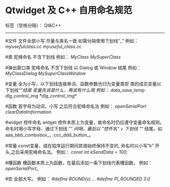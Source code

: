 ﻿# Qtwidget 及 C++ 自用命名规范

标签（空格分隔）： Qt&C++

---

#文件
文件全部小写
尽量与类名一致
如需分隔使用下划线“_”
例如：
*myusefulclass.cc*
*myuseful_class.cc*

#类
驼峰命名 不含下划线
例如：
*MyClass*
*MySuperClass*

#弹出窗口类
驼峰命名 不含下划线 以 Dialog 或 Window 结尾
例如：
*MyClassDialog*
*MySuperClassWindow*

#变量
全为小写，以下划线连接单词，函数参数也归为变量类型
类的成员变量以下划线“_”结尾
变量先说是什么，再说有什么用
例如：
*data_save_temp*
*dlg_control_img*
*dlg_control_img_*

#函数
首字母为动词，小写
之后符合驼峰命名法
例如：
*openSerialPort*
*clearDataImformation*

#widget 控件命名
widget 控件本质上为变量，故命名时仍应遵守变量命名规则。
命名时用小写字母，通过下划线 “_” 间隔，最后以 “控件名” + 下划线 “_” 结尾。如 aaa_bbb_combobox_，ccc_ddd_button_。

#常量
const变量，或在程序运行期间其值始终保持不变的, 命名时以小写“k” 开头,之后采用驼峰命名法。
例如：
*const int kSendData = 100;*

#槽函数
槽函数本质上为函数，在最后添加一条下划线代表槽函数。
例如：
*openSerialPort_*

#宏
全部大写。
例如：
*#define ROUND(x) ...*
*#define PI_ROUNDED 3.0*






